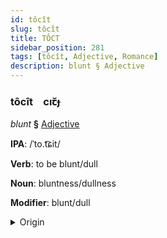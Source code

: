 ```yaml
---
id: tôcît
slug: tôcît
title: TÔCT
sidebar_position: 281
tags: [tôcît, Adjective, Romance]
description: blunt § Adjective
---
```


### tôcît&emsp;<span kind="abugida">cıꞇ̆ɟ</span>

*blunt* **§** [Adjective](../../tags/Adjective)

**IPA**: /ˈto.t͡ɕit/

**Verb**: to be blunt/dull

**Noun**: bluntness/dullness

**Modifier**: blunt/dull

<details>
    <summary>Origin</summary>
    Romanian tocit /toˈt͡ʃit/<br/>
    <em>Romance Language Family</em>
</details>
